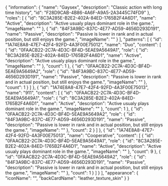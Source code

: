 {
    "information": {
        "name": "Gaysex",
        "description": "Classic action with long time history",
        "id": "F28D9CAB-4B86-4A6F-A9A5-2A3445C74FD9"
    },
    "roles": [
        {
            "id": "8C3A285E-B2E2-402A-84ED-1765B2F4A6D1",
            "name": "Active",
            "description": "Active usualy plays dominant role in the game.",
            "imageName": ""
        },
        {
            "id": "84F3A9BC-837C-4E77-AD59-4656D293D191",
            "name": "Passive",
            "description": "Passive is lower in rank and in actual position, but still enjoys the game.",
            "imageName": ""
        }
    ],
    "patterns": [
        {
            "id": "1A74E8A8-47E7-42F4-92FD-4A3F00E75012",
            "name": "Duo",
            "content": [
                {
                    "id": "0FAACB22-2C7A-4D3C-BF4D-5EAE9A5649A1",
                    "role": {
                        "id": "8C3A285E-B2E2-402A-84ED-1765B2F4A6D1",
                        "name": "Active",
                        "description": "Active usualy plays dominant role in the game.",
                        "imageName": ""
                    },
                    "count": 1
                },
                {
                    "id": "0FAACB22-2C7A-4D3C-BF4D-5EAE9A5649A2",
                    "role": {
                        "id": "84F3A9BC-837C-4E77-AD59-4656D293D191",
                        "name": "Passive",
                        "description": "Passive is lower in rank and in actual position, but still enjoys the game.",
                        "imageName": ""
                    },
                    "count": 1
                }
            ]
        },
        {
            "id": "1A74E8A8-47E7-42F4-92FD-4A3F00E75013",
            "name": "911",
            "content": [
                {
                    "id": "0FAACB22-2C7A-4D3C-BF4D-5EAE9A5649A1",
                    "role": {
                        "id": "8C3A285E-B2E2-402A-84ED-1765B2F4A6D1",
                        "name": "Active",
                        "description": "Active usualy plays dominant role in the game.",
                        "imageName": ""
                    },
                    "count": 1
                },
                {
                    "id": "0FAACB22-2C7A-4D3C-BF4D-5EAE9A5649A2",
                    "role": {
                        "id": "84F3A9BC-837C-4E77-AD59-4656D293D191",
                        "name": "Passive",
                        "description": "Passive is lower in rank and in actual position, but still enjoys the game.",
                        "imageName": ""
                    },
                    "count": 2
                }
            ]
        },
        {
            "id": "1A74E8A8-47E7-42F4-92FD-4A3F00E75013",
            "name": "Cooperative",
            "content": [
                {
                    "id": "0FAACB22-2C7A-4D3C-BF4D-5EAE9A5649A1",
                    "role": {
                        "id": "8C3A285E-B2E2-402A-84ED-1765B2F4A6D1",
                        "name": "Active",
                        "description": "Active usualy plays dominant role in the game.",
                        "imageName": ""
                    },
                    "count": 9
                },
                {
                    "id": "0FAACB22-2C7A-4D3C-BF4D-5EAE9A5649A2",
                    "role": {
                        "id": "84F3A9BC-837C-4E77-AD59-4656D293D191",
                        "name": "Passive",
                        "description": "Passive is lower in rank and in actual position, but still enjoys the game.",
                        "imageName": ""
                    },
                    "count": 1
                }
            ]
        }
    ],
    "appearance": {
        "iconName": "",
        "backCardName": "leather_texture_skin"
    }
}